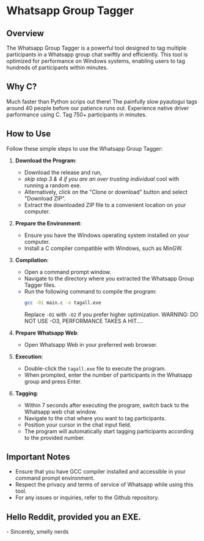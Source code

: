 # Whatsapp Group Tagger

## Overview
The Whatsapp Group Tagger is a powerful tool designed to tag multiple participants in a Whatsapp group chat swiftly and efficiently. This tool is optimized for performance on Windows systems, enabling users to tag hundreds of participants within minutes.

## Why C?
Much faster than Python scrips out there!
The painfully slow pyautogui tags around 40 people before our patience runs out.
Experience native driver parformance using C. Tag 750+ participants in minutes.

## How to Use
Follow these simple steps to use the Whatsapp Group Tagger:

1. **Download the Program**:
   - Download the release and run,
   - *skip step 3 & 4 if you are an over trusting individual* cool with running a random exe. 
   - Alternatively, click on the "Clone or download" button and select "Download ZIP".
   - Extract the downloaded ZIP file to a convenient location on your computer.

3. **Prepare the Environment**:
   - Ensure you have the Windows operating system installed on your computer.
   - Install a C compiler compatible with Windows, such as MinGW.

4. **Compilation**:
   - Open a command prompt window.
   - Navigate to the directory where you extracted the Whatsapp Group Tagger files.
   - Run the following command to compile the program:
     ```bash
     gcc -O1 main.c -o tagall.exe
     ```
     Replace `-O1` with `-O2` if you prefer higher optimization.
     WARNING: DO NOT USE -O3, PERFORMANCE TAKES A HIT....

5. **Prepare Whatsapp Web**:
   - Open Whatsapp Web in your preferred web browser.
     
6. **Execution**:
   - Double-click the `tagall.exe` file to execute the program.
   - When prompted, enter the number of participants in the Whatsapp group and press Enter.

7. **Tagging**:
   - Within 7 seconds after executing the program, switch back to the Whatsapp web chat window.
   - Navigate to the chat where you want to tag participants.
   - Position your cursor in the chat input field.
   - The program will automatically start tagging participants according to the provided number.

## Important Notes
- Ensure that you have GCC compiler installed and accessible in your command prompt environment.
- Respect the privacy and terms of service of Whatsapp while using this tool.
- For any issues or inquiries, refer to the Github repository.

## Hello Reddit, provided you an EXE.
\- Sincerely, smelly nerds

